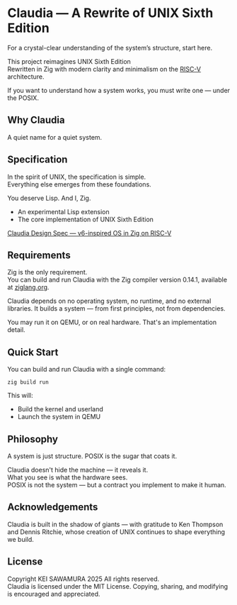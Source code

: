 # Claudia — A Rewrite of UNIX Sixth Edition
For a crystal-clear understanding of the system’s structure, start here.

This project reimagines UNIX Sixth Edition  
Rewritten in Zig with modern clarity and minimalism on the [RISC-V](https://github.com/riscv/riscv-isa-manual/tree/main) architecture.

If you want to understand how a system works, you must write one — under the POSIX.

## Why Claudia
A quiet name for a quiet system.  

## Specification
In the spirit of UNIX, the specification is simple.  
Everything else emerges from these foundations.

You deserve Lisp. And I, Zig.

- An experimental Lisp extension
- The core implementation of UNIX Sixth Edition  

[Claudia Design Spec — v6-inspired OS in Zig on RISC-V](https://v6-unix.notion.site/25ab8ecae494815ba362d80c0a11cb83?v=25ab8ecae49481ff826a000c72a7926b4)


## Requirements
Zig is the only requirement.  
You can build and run Claudia with the Zig compiler version 0.14.1, available at [ziglang.org](https://ziglang.org/download/).

Claudia depends on no operating system, no runtime, and no external libraries.
It builds a system — from first principles, not from dependencies.

You may run it on QEMU, or on real hardware.
That's an implementation detail.

## Quick Start
You can build and run Claudia with a single command:

```
zig build run
```

This will:
- Build the kernel and userland
- Launch the system in QEMU

## Philosophy
A system is just structure. POSIX is the sugar that coats it.

Claudia doesn't hide the machine — it reveals it.  
What you see is what the hardware sees.  
POSIX is not the system — but a contract you implement to make it human.

## Acknowledgements
Claudia is built in the shadow of giants — with gratitude to Ken Thompson and Dennis Ritchie, whose creation of UNIX continues to shape everything we build.

## License
Copyright KEI SAWAMURA 2025 All rights reserved.  
Claudia is licensed under the MIT License. Copying, sharing, and modifying is encouraged and appreciated.
